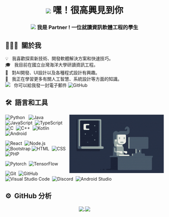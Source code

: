 <h1 align="center"> <img src="https://emojis.slackmojis.com/emojis/images/1531849430/4246/blob-sunglasses.gif?1531849430" width="36"/> 嘿！很高興見到你 </h1>

<h3 align="center"> 
    <img src="https://media.giphy.com/media/hvRJCLFzcasrR4ia7z/giphy.gif" width="21"></a> 我是 Partner ! 一位就讀資訊軟體工程的學生
</h3> 

## 👨🏻‍💻 &nbsp;關於我

💡 &nbsp;   我喜歡探索新技術、開發軟體解決方案和快速技巧。\
🎓 &nbsp;   我目前在國立台灣海洋大學研讀資訊工程。\
🎯 &nbsp;   對AI開發、UI設計以及各種程式設計有興趣。\
🌱 &nbsp;   我正在學習更多有關人工智慧、系統設計等方面的知識。\
<img src="https://github.com/SP-XD/SP-XD/blob/main/images/letterbox.gif?raw=true" width="25"/> &nbsp; 你可以給我發一封電子郵件  <img alt="GitHub" src="https://img.shields.io/badge/-partner0487@gmail.com-c14438?logo=Gmail&logoColor=white">

## 🛠 &nbsp;語言和工具

![Python](https://img.shields.io/badge/-Python-05122A?style=flat&logo=python) 
<img alt="Night Coding" src="https://raw.githubusercontent.com/AVS1508/AVS1508/master/assets/Night-Coding.gif" align="right"/>
&nbsp;
![Java](https://img.shields.io/badge/-Java-05122A?style=flat&logo=java)&nbsp;
![JavaScript](https://img.shields.io/badge/-JavaScript-05122A?style=flat&logo=javascript)&nbsp;
![TypeScript](https://img.shields.io/badge/-TypeScript-05122A?style=flat&logo=typeScript)&nbsp;
![C](https://img.shields.io/badge/-C-05122A?style=flat&logo=C)&nbsp;
![C++](https://img.shields.io/badge/-C++-05122A?style=flat&logo=C%2B%2B)&nbsp;
![Kotlin](https://img.shields.io/badge/-Kotlin-05122A?style=flat&logo=kotlin)&nbsp;
![Android](https://img.shields.io/badge/-Android-05122A?style=flat&logo=android)&nbsp;

![React](https://img.shields.io/badge/-React-05122A?style=flat&logo=react)&nbsp;
![Node.js](https://img.shields.io/badge/-Node.js-05122A?style=flat&logo=node.js)&nbsp;
![Bootstrap](https://img.shields.io/badge/-Bootstrap-05122A?style=flat&logo=bootstrap&logoColor=563D7C)
![HTML](https://img.shields.io/badge/-HTML-05122A?style=flat&logo=HTML5)&nbsp;
![CSS](https://img.shields.io/badge/-CSS-05122A?style=flat&logo=CSS3&logoColor=1572B6)&nbsp;
![PHP](https://img.shields.io/badge/-PHP-05122A?style=flat&logo=PHP&logoColor=1572B6)&nbsp;

![Pytorch](https://img.shields.io/badge/-Pytorch-05122A?style=flat&logo=pytorch&logoColor=1572B6)&nbsp;
![TensorFlow](https://img.shields.io/badge/-TensorFlow-05122A?style=flat&logo=tensorflow&logoColor=1572B6)&nbsp;

![Git](https://img.shields.io/badge/-Git-05122A?style=flat&logo=git)&nbsp;
![GitHub](https://img.shields.io/badge/-GitHub-05122A?style=flat&logo=github)&nbsp;
![Visual Studio Code](https://img.shields.io/badge/-Visual%20Studio%20Code-05122A?style=flat&logo=visual-studio-code&logoColor=007ACC)&nbsp;
![Discord](https://img.shields.io/badge/-Discord-05122A?style=flat&logo=discord)&nbsp;
![Android Studio](https://img.shields.io/badge/-Android%20Studio-05122A?style=flat&logo=androidstudio)&nbsp;

## ⚙️ &nbsp;GitHub 分析

<div align="center"> 
  <a href="https://github.com/anuraghazra/github-readme-stats">
    <img align="center" src="https://github-readme-stats.vercel.app/api?username=partner0487&hide_title=true&show_icons=true&count_private=true&theme=radical&count_private=true" />
  </a>
  <a href="https://github.com/anuraghazra/github-readme-stats">
    <img align="center" src="https://github-readme-stats.vercel.app/api/top-langs/?username=partner0487&layout=compact&theme=radical&count_private=true" />
  </a>
  
</div>
